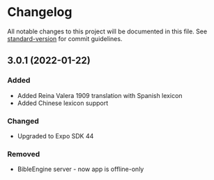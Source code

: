 # Changelog

All notable changes to this project will be documented in this file. See [standard-version](https://github.com/conventional-changelog/standard-version) for commit guidelines.

## 3.0.1 (2022-01-22)
### Added
* Added Reina Valera 1909 translation with Spanish lexicon
* Added Chinese lexicon support
### Changed
* Upgraded to Expo SDK 44
### Removed
* BibleEngine server - now app is offline-only